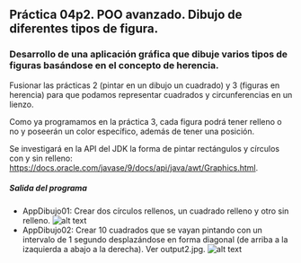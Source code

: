 ## Práctica 04p2. POO avanzado. Dibujo de diferentes tipos de figura. 
### Desarrollo de una aplicación gráfica que dibuje varios tipos de figuras basándose en el concepto de herencia.

Fusionar las prácticas 2 (pintar en un dibujo un cuadrado) y 3 (figuras en herencia) para que podamos representar cuadrados y circunferencias en un lienzo.

Como ya programamos en la práctica 3, cada figura podrá tener relleno o no y poseerán un color específico, además de tener una posición.

Se investigará en la API del JDK la forma de pintar rectángulos y círculos con y sin relleno: https://docs.oracle.com/javase/9/docs/api/java/awt/Graphics.html.

##### Salida del programa
* AppDibujo01: Crear dos círculos rellenos, un cuadrado relleno y otro sin relleno.
![alt text](https://raw.githubusercontent.com/DavidContrerasICAI/javaCourseExamples/master/02.arrayCuadradosDibujo/output1.jpg)
* AppDibujo02: Crear 10 cuadrados que se vayan pintando con un intervalo de 1 segundo desplazándose en forma diagonal (de arriba a la izaquierda a abajo a la derecha). Ver output2.jpg.
![alt text](https://raw.githubusercontent.com/DavidContrerasICAI/javaCourseExamples/master/02.arrayCuadradosDibujo/output2.jpg)


